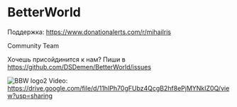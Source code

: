# BetterWorld

Поддержка: https://www.donationalerts.com/r/mihailris

Community Team

Хочешь присойдинится к нам? Пиши в https://github.com/DSDemen/BetterWorld/issues

![BBW logo2](https://github.com/DSDemen/BetterWorld/assets/149813486/07ccbd91-ddeb-4c1d-8af4-87019deae898)
Video: https://drive.google.com/file/d/11hIPh70gFUbz4QcgB2hf8ePjMYNkIZ0Q/view?usp=sharing

